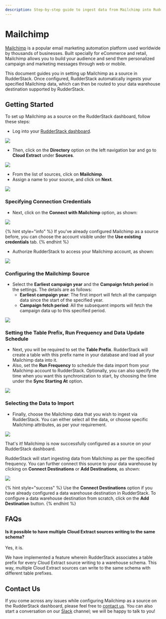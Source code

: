 ```yaml
---
description: Step-by-step guide to ingest data from Mailchimp into RudderStack.
---
```


# Mailchimp

[Mailchimp](https://mailchimp.com/) is a popular email marketing automation platform used worldwide by thousands of businesses. Built specially for eCommerce and retail, Mailchimp allows you to build your audience and send them personalized campaign and marketing messages through web or mobile.

This document guides you in setting up Mailchimp as a source in RudderStack. Once configured, RudderStack automatically ingests your specified Mailchimp data, which can then be routed to your data warehouse destination supported by RudderStack.

## Getting Started

To set up Mailchimp as a source on the RudderStack dashboard, follow these steps:

* Log into your [RudderStack dashboard](https://app.rudderlabs.com/signup?type=freetrial).

![](../.gitbook/assets/1%20%2815%29.png)

* Then, click on the **Directory** option on the left navigation bar and go to **Cloud Extract** under **Sources**.

![](../.gitbook/assets/2%20%2820%29.png)

* From the list of sources, click on **Mailchimp**.
* Assign a name to your source, and click on **Next**.

![](../.gitbook/assets/3%20%2818%29.png)

### Specifying Connection Credentials

* Next, click on the **Connect with Mailchimp** option, as shown: 

![](../.gitbook/assets/4%20%2817%29.png)

{% hint style="info" %}
If you've already configured Mailchimp as a source before, you can choose the account visible under the **Use existing credentials** tab.
{% endhint %}

* Authorize RudderStack to access your Mailchimp account, as shown:

![](../.gitbook/assets/5%20%2818%29.png)

### Configuring the Mailchimp Source

* Select the **Earliest campaign year** and the **Campaign fetch period** in the settings. The details are as follows: 
  * **Earliest campaign year**: The first import will fetch all the campaign data since the start of the specified year. 
  * **Campaign fetch period**: All the subsequent imports will fetch the campaign data up to this specified period.

![](../.gitbook/assets/6%20%2816%29.png)

### Setting the Table Prefix, Run Frequency and Data Update Schedule

* Next, you will be required to set the **Table Prefix**. RudderStack will create a table with this prefix name in your database and load all your Mailchimp data into it.  
* Also, set the **Run Frequency** to schedule the data import from your Mailchimp account to RudderStack. Optionally, you can also specify the time when you want this synchronization to start, by choosing the time under the **Sync Starting At** option.

![](../.gitbook/assets/7%20%2811%29.png)

### Selecting the Data to Import

* Finally, choose the Mailchimp data that you wish to ingest via RudderStack. You can either select all the data, or choose specific Mailchimp attributes, as per your requirement.

![](../.gitbook/assets/8%20%285%29.png)

That's it! Mailchimp is now successfully configured as a source on your RudderStack dashboard. 

RudderStack will start ingesting data from Mailchimp as per the specified frequency. You can further connect this source to your data warehouse by clicking on **Connect Destinations** or **Add Destinations**, as shown:

![](../.gitbook/assets/9%20%283%29.png)

{% hint style="success" %}
Use the **Connect Destinations** option if you have already configured a data warehouse destination in RudderStack. To configure a data warehouse destination from scratch, click on the **Add Destination** button.
{% endhint %}

## FAQs

#### Is it possible to have multiple Cloud Extract sources writing to the same schema?

Yes, it is. 

We have implemented a feature wherein RudderStack associates a table prefix for every Cloud Extract source writing to a warehouse schema. This way, multiple Cloud Extract sources can write to the same schema with different table prefixes.

## Contact Us

If you come across any issues while configuring Mailchimp as a source on the RudderStack dashboard, please feel free to [contact us](mailto:%20docs@rudderstack.com). You can also start a conversation on our [Slack](https://resources.rudderstack.com/join-rudderstack-slack) channel; we will be happy to talk to you!

